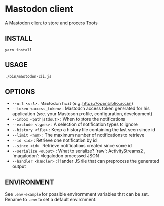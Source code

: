 # Mastodon client

A Mastodon client to store and process Toots

## INSTALL

```
yarn install
```

## USAGE

```
./bin/mastodon-cli.js
```

## OPTIONS

- `--url <url>` : Mastodon host (e.g. https://openbiblio.social)
- `--token <access_token>` : Mastodon access token generated for his application (see. your Mastoson profile, configuration, development)
- `--inbox <path|stdout>` : When to store the notifications
- `--exclude <types>` : A selection of notification types to ignore
- `--history <file>` : Keep a history file containing the last seen since id
- `--limit <num>` : The maximum number of notifications to retrieve
- `--id <id>` : Retrieve one notification by id
- `--since <id>` : Retrieve notifications created since some id
- `--serialize <ouput>` : What to serialize? 'raw': ActivityStreams2 , 'magalodon': Megalodon processed JSON
- `--handler <handler>` : Hander JS file that can preprocess the generated output

## ENVIRONMENT

See `.env-example` for possible environmment variables that can be set. 
Rename to `.env` to set a default environment.